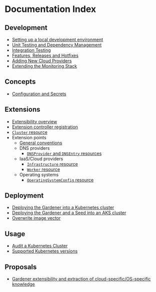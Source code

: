 # Documentation Index

## Development

* [Setting up a local development environment](development/local_setup.md)
* [Unit Testing and Dependency Management](development/testing_and_dependencies.md)
* [Integration Testing](testing/integration_tests.md)
* [Features, Releases and Hotfixes](development/process.md)
* [Adding New Cloud Providers](development/new-cloud-provider.md)
* [Extending the Monitoring Stack](development/monitoring-stack.md)

## Concepts

* [Configuration and Secrets](concepts/configuration.md)

## Extensions

* [Extensibility overview](extensions/overview.md)
* [Extension controller registration](extensions/controllerregistration.md)
* [`Cluster` resource](extensions/cluster.md)
* Extension points
  * [General conventions](extensions/conventions.md)
  * DNS providers
    * [`DNSProvider` and `DNSEntry` resources](extensions/dns.md)
  * IaaS/Cloud providers
    * [`Infrastructure` resource](extensions/infrastructure.md)
    * [`Worker` resource](extensions/worker.md)
  * Operating systems
    * [`OperatingSystemConfig` resource](extensions/operatingsystemconfig.md)

## Deployment

* [Deploying the Gardener into a Kubernetes cluster](deployment/kubernetes.md)
* [Deploying the Gardener and a Seed into an AKS cluster](deployment/aks.md)
* [Overwrite image vector](deployment/image_vector.md)

## Usage

* [Audit a Kubernetes Cluster](usage/shoot_auditpolicy.md)
* [Supported Kubernetes versions](usage/supported_k8s_versions.md)

## Proposals

* [Gardener extensibility and extraction of cloud-specific/OS-specific knowledge](proposals/01-extensibility.md)
